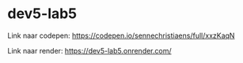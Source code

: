# dev5-lab5

Link naar codepen: https://codepen.io/sennechristiaens/full/xxzKaqN

Link naar render: https://dev5-lab5.onrender.com/
